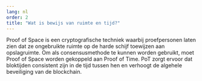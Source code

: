 ```yaml
---
lang: nl
order: 2
title: "Wat is bewijs van ruimte en tijd?"
---
```


Proof of Space is een cryptografische techniek waarbij proefpersonen laten zien dat ze ongebruikte ruimte op de harde schijf toewijzen aan opslagruimte. Om als consensusmethode te kunnen worden gebruikt, moet Proof of Space worden gekoppeld aan Proof of Time. PoT zorgt ervoor dat bloktijden consistent zijn in de tijd tussen hen en verhoogt de algehele beveiliging van de blockchain.
